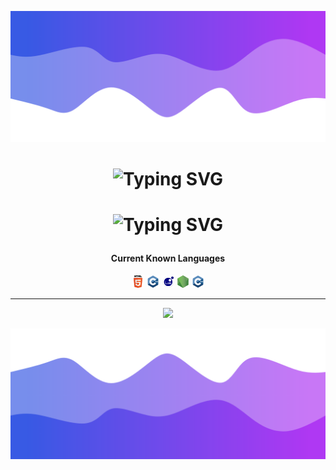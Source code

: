 
![Header](./header.png)

<h1 align="center"> <img src="https://readme-typing-svg.herokuapp.com?font=Fira+Code&pause=1000&color=F7F7F7&width=435&lines=Turning+knowledge+into+defense." alt="Typing SVG"</h1>
<h1 align="center"> <img src="https://readme-typing-svg.herokuapp.com?font=Fira+Code&size=15&pause=1000&color=F7F7F7&width=435&lines=Abusing+the+kernel+since+'20" alt="Typing SVG"</h1>
<a href="https://github.com/disbuted">
  <p align="center">
  </p>
</a>

<h4 align="center">Current Known Languages</h4>
<p align="center">
  <code><img height="20" src="https://raw.githubusercontent.com/github/explore/main/topics/html/html.png"></code>
  <code><img height="20" src="https://raw.githubusercontent.com/github/explore/main/topics/cpp/cpp.png"></code>
  <code><img height="20" src="https://raw.githubusercontent.com/github/explore/main/topics/lua/lua.png"></code>
  <code><img height="20" src="https://raw.githubusercontent.com/github/explore/main/topics/nodejs/nodejs.png"></code>
  <code><img height="20" src="https://raw.githubusercontent.com/github/explore/main/topics/cpp/cpp.png"></code>
</p>

---


<p align="center">
  <img src="https://discord.c99.nl/widget/theme-3/804666654604263425.png" />
</p>


![Footer](./footer.png)
